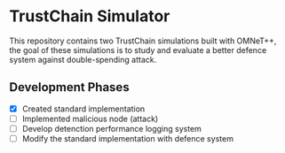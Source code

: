 # TrustChain Simulator
This repository contains two TrustChain simulations built with OMNeT++, the goal of these simulations is to study and evaluate a better defence system against double-spending attack.
## Development Phases
- [x] Created standard implementation
- [ ] Implemented malicious node (attack)
- [ ] Develop detenction performance logging system
- [ ] Modify the standard implementation with defence system
